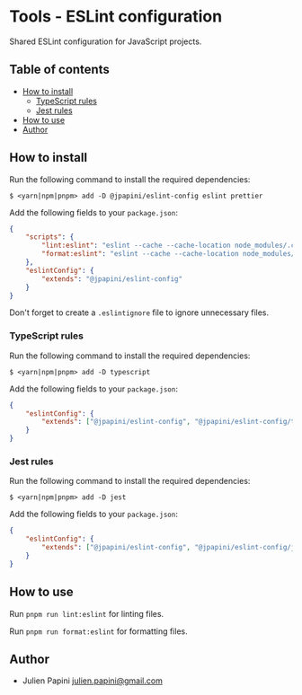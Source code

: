 # Tools - ESLint configuration <!-- omit in toc -->

Shared ESLint configuration for JavaScript projects.

## Table of contents <!-- omit in toc -->

-   [How to install](#how-to-install)
    -   [TypeScript rules](#typescript-rules)
    -   [Jest rules](#jest-rules)
-   [How to use](#how-to-use)
-   [Author](#author)

## How to install

Run the following command to install the required dependencies:

```shell
$ <yarn|npm|pnpm> add -D @jpapini/eslint-config eslint prettier
```

Add the following fields to your `package.json`:

```json
{
    "scripts": {
        "lint:eslint": "eslint --cache --cache-location node_modules/.cache/eslint/.eslintcache .",
        "format:eslint": "eslint --cache --cache-location node_modules/.cache/eslint/.eslintcache --fix ."
    },
    "eslintConfig": {
        "extends": "@jpapini/eslint-config"
    }
}
```

Don't forget to create a `.eslintignore` file to ignore unnecessary files.

### TypeScript rules

Run the following command to install the required dependencies:

```shell
$ <yarn|npm|pnpm> add -D typescript
```

Add the following fields to your `package.json`:

```json
{
    "eslintConfig": {
        "extends": ["@jpapini/eslint-config", "@jpapini/eslint-config/typescript"]
    }
}
```

### Jest rules

Run the following command to install the required dependencies:

```shell
$ <yarn|npm|pnpm> add -D jest
```

Add the following fields to your `package.json`:

```json
{
    "eslintConfig": {
        "extends": ["@jpapini/eslint-config", "@jpapini/eslint-config/jest"]
    }
}
```

## How to use

Run `pnpm run lint:eslint` for linting files.

Run `pnpm run format:eslint` for formatting files.

## Author

-   Julien Papini <julien.papini@gmail.com>
